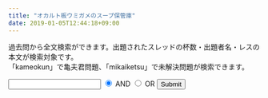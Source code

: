 ```yaml
---
title: "オカルト板ウミガメのスープ保管庫"
date: 2019-01-05T12:44:18+09:00
---
```

過去問から全文検索ができます。出題されたスレッドの杯数・出題者名・レスの本文が検索対象です。  
 「kameokun」で亀夫君問題、「mikaiketsu」で未解決問題が検索できます。  

<form id="form" action="search" method="get">
<input type="text" name="q">
<input type="radio" checked="checked" id="and" name="op" value="and">
<label for="and">AND</label>
<input type="radio" id="or" name="op" value="or">
<label for="or">OR</label>
<input type="submit">
</form>
